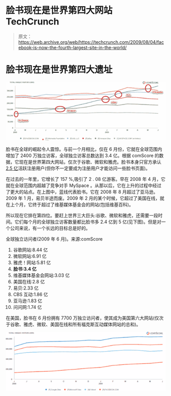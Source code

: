 # 脸书现在是世界第四大网站 TechCrunch

> 原文：<https://web.archive.org/web/https://techcrunch.com/2009/08/04/facebook-is-now-the-fourth-largest-site-in-the-world/>

# 脸书现在是世界第四大遗址

![](img/7a3313e9df9b84034f0ad488563f9a85.png)

脸书在全球的崛起令人震惊。与前一个月相比，仅在 6 月份，它就在全球范围内增加了 2400 万独立访客，全球独立访客总数达到 3.4 亿。根据 comScore 的数据，它现在是世界第四大网站，仅次于谷歌、微软和雅虎。脸书本身只官方承认[2.5 亿](https://web.archive.org/web/20230130124209/http://techcrunch.com/2009/07/15/facebooks-offical-user-count-now-250-million/)活跃注册用户(但你不一定要成为注册用户才能访问一些脸书页面)。

在过去的一年里，它增长了 157 %,吸引了 2 . 08 亿游客。早在 2008 年 4 月，它就在全球范围内超越了竞争对手 MySpace 。从那以后，它在上升的过程中经过了更大的站点。在上图中，蓝线代表脸书。它在 2008 年 8 月超过了亚马逊。2009 年 1 月，易贝半途而废。2009 年 2 月的某个时候，它超过了美国在线，就在上个月，它终于超过了维基媒体基金会的网站(包括维基百科)。

所以现在它排在第四位。要赶上世界三大巨头:谷歌、微软和雅虎，还需要一段时间。它们每个月的全球独立访客数量都比脸书多 2.4 亿到 5 亿(见下图)。但是对一个公司来说，有一个长远的目标总是好的。

全球独立访问者(2009 年 6 月)。来源:comScore

1.  谷歌网站:8.44 亿
2.  微软网站:6.91 亿
3.  雅虎！网站:5.81 亿
4.  **脸书:3.4 亿**
5.  维基媒体基金会网站:3.03 亿
6.  美国在线:2.8 亿
7.  易贝:2.33 亿
8.  CBS 互动:1.86 亿
9.  亚马逊:1.83 亿
10.  问问网:1.74 亿

在美国，脸书在 6 月份拥有 7700 万独立访问者，使其成为美国第六大网站(仅次于谷歌、雅虎、微软、美国在线和所有福克斯互动媒体网站的总和)。

![](img/2df83f1f06d8ac2dbd6639bab8253ad1.png)